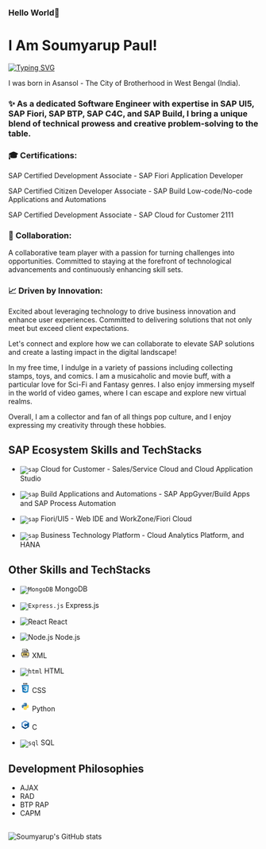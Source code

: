 ### Hello World👋

# I Am Soumyarup Paul!

[![Typing SVG](https://readme-typing-svg.herokuapp.com?font=Fira+Code&weight=100&size=17&pause=1000&color=F7F7F7&random=false&width=435&lines=Software+Engineer+%40+Incture;SAP+Certified+Fiori+Application+Developer;SAP+Certified+C4C+Development+Associate;SAP+Certified+Citizen+Developer)](https://git.io/typing-svg)

I was born in Asansol - The City of Brotherhood in West Bengal (India).

### ✨ As a dedicated Software Engineer with expertise in SAP UI5, SAP Fiori, SAP BTP, SAP C4C, and SAP Build, I bring a unique blend of technical prowess and creative problem-solving to the table.

### 🎓 Certifications:

SAP Certified Development Associate - SAP Fiori Application Developer

SAP Certified Citizen Developer Associate - SAP Build Low-code/No-code Applications and Automations

SAP Certified Development Associate - SAP Cloud for Customer 2111

### 🤝 Collaboration:

A collaborative team player with a passion for turning challenges into opportunities.
Committed to staying at the forefront of technological advancements and continuously enhancing skill sets.

### 📈 Driven by Innovation:

Excited about leveraging technology to drive business innovation and enhance user experiences.
Committed to delivering solutions that not only meet but exceed client expectations.

Let's connect and explore how we can collaborate to elevate SAP solutions and create a lasting impact in the digital landscape!

In my free time, I indulge in a variety of passions including collecting stamps, toys, and comics. I am a musicaholic and movie buff, with a particular love for Sci-Fi and Fantasy genres. I also enjoy immersing myself in the world of video games, where I can escape and explore new virtual realms. 

Overall, I am a collector and fan of all things pop culture, and I enjoy expressing my creativity through these hobbies.


## SAP Ecosystem Skills and TechStacks

* <code><img height="20" alt="sap" src="https://upload.wikimedia.org/wikipedia/commons/thumb/5/59/SAP_2011_logo.svg/455px-SAP_2011_logo.svg.png"></code> Cloud for Customer - Sales/Service Cloud and Cloud Application Studio


* <code><img height="20" alt="sap" src="https://upload.wikimedia.org/wikipedia/commons/thumb/5/59/SAP_2011_logo.svg/455px-SAP_2011_logo.svg.png"></code> Build Applications and Automations - SAP AppGyver/Build Apps and SAP Process Automation


* <code><img height="20" alt="sap" src="https://upload.wikimedia.org/wikipedia/commons/thumb/5/59/SAP_2011_logo.svg/455px-SAP_2011_logo.svg.png"></code> Fiori/UI5 - Web IDE and WorkZone/Fiori Cloud 


* <code><img height="20" alt="sap" src="https://upload.wikimedia.org/wikipedia/commons/thumb/5/59/SAP_2011_logo.svg/455px-SAP_2011_logo.svg.png"></code> Business Technology Platform - Cloud Analytics Platform, and HANA

## Other Skills and TechStacks

* <code><img height="20" alt="MongoDB" src="https://w7.pngwing.com/pngs/956/695/png-transparent-mongodb-original-wordmark-logo-icon-thumbnail.png"></code> MongoDB

* <code><img height="20" alt="Express.js" src="https://www.edureka.co/blog/wp-content/uploads/2019/07/express-logo.png"></code> Express.js

* <img height="20" alt="React" src="https://w7.pngwing.com/pngs/403/269/png-transparent-react-react-native-logos-brands-in-colors-icon-thumbnail.png"></code> React

* <img height="20" alt="Node.js" src="https://upload.wikimedia.org/wikipedia/commons/thumb/d/d9/Node.js_logo.svg/2560px-Node.js_logo.svg.png"></code> Node.js

* <code><img height="20" alt="xml" src="https://raw.githubusercontent.com/github/explore/05a6f4c574a32b6b2f04c2e589f6c82d9df46a5d/topics/xml/xml.png"></code> XML

* <code><img height="20" alt="html" src="https://w7.pngwing.com/pngs/390/229/png-transparent-logo-html5-brand-design-text-logo-number.png"></code> HTML

* <code><img height="20" alt="css" src="https://raw.githubusercontent.com/github/explore/80688e429a7d4ef2fca1e82350fe8e3517d3494d/topics/css/css.png"></code> CSS

* <code><img height="20" alt="python" src="https://raw.githubusercontent.com/github/explore/80688e429a7d4ef2fca1e82350fe8e3517d3494d/topics/python/python.png"></code> Python

* <code><img height="20" alt="c" src="https://raw.githubusercontent.com/github/explore/f3e22f0dca2be955676bc70d6214b95b13354ee8/topics/c/c.png"></code> C
 
* <code><img height="20" alt="sql" src="https://w7.pngwing.com/pngs/167/148/png-transparent-microsoft-azure-sql-database-microsoft-sql-server-database-blue-text-logo.png"></code> SQL

## Development Philosophies

* AJAX
* RAD
* BTP RAP
* CAPM

##

![Soumyarup's GitHub stats](https://github-readme-stats.vercel.app/api?username=soumyaruppaul&show_icons=true&theme=dark)
